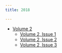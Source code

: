 ```yaml
---
title: 2018

---
```


 * [Volume 2](2/)
   * [Volume 2, Issue 1](2/issue1)
   * [Volume 2, Issue 2](2/issue2)
   * [Volume 2, Issue 3](2/issue3)